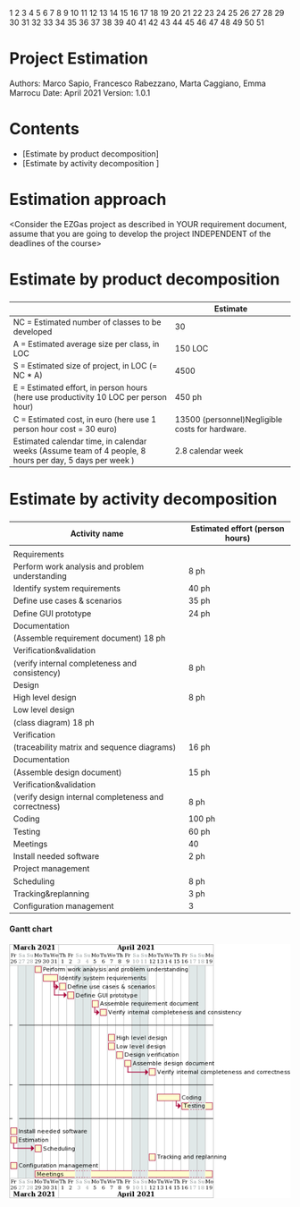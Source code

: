 1
2
3
4
5
6
7
8
9
10
11
12
13
14
15
16
17
18
19
20
21
22
23
24
25
26
27
28
29
30
31
32
33
34
35
36
37
38
39
40
41
42
43
44
45
46
47
48
49
50
51
# Project Estimation  
Authors: Marco Sapio, Francesco Rabezzano, Marta Caggiano, Emma Marrocu
Date: April 2021
Version: 1.0.1

# Contents
- [Estimate by product decomposition]
- [Estimate by activity decomposition ]
# Estimation approach
<Consider the EZGas  project as described in YOUR requirement document, assume that you are going to develop the project INDEPENDENT of the deadlines of the course>
# Estimate by product decomposition
### 
|             | Estimate                        |             
| ----------- | ------------------------------- |  
| NC =  Estimated number of classes to be developed   |        30                     |             
|  A = Estimated average size per class, in LOC       |          150 LOC                  | 
| S = Estimated size of project, in LOC (= NC * A) |4500 |  
| E = Estimated effort, in person hours (here use productivity 10 LOC per person hour)  | 450 ph                                      |   
| C = Estimated cost, in euro (here use 1 person hour cost = 30 euro) | 13500 (personnel)Negligible costs for hardware.| 
| Estimated calendar time, in calendar weeks (Assume team of 4 people, 8 hours per day, 5 days per week ) |  2.8 calendar week|               
# Estimate by activity decomposition
### 
|         Activity name    | Estimated effort (person hours)   |             
| ----------- | ------------------------------- | 
| | |
|Requirements| |	
|Perform work analysis and problem understanding|	8 ph|
|Identify system requirements| 	40 ph|
|Define use cases & scenarios|	35 ph|
|Define GUI prototype|	24 ph|
|Documentation| 
(Assemble requirement document)	 18 ph|
|Verification&validation 
(verify internal completeness and consistency)|	8 ph|
|Design|	
|High level design|	8 ph|
|Low level design|
(class diagram)	18 ph|
|Verification
(traceability matrix and sequence diagrams)|	16 ph|
|Documentation
(Assemble design document)|	15 ph|
|Verification&validation
 (verify design internal completeness and correctness)|	8 ph|
|Coding|	100 ph|
|Testing	|60 ph |
|Meetings|	40|
|Install needed software|	2 ph|
|Project management| 	
|Scheduling	|8 ph|
|Tracking&replanning|	3 ph|
|Configuration management | 3	

####  Gantt chart

![](diagramsImages/gantt.png)
